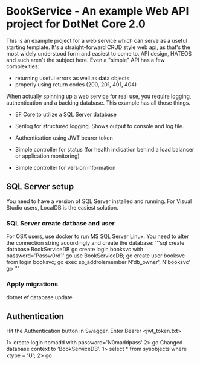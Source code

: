 # BookService - An example Web API project for DotNet Core 2.0

This is an example project for a web service which can serve as a useful starting template.
It's a straight-forward CRUD style web api, as that's the most widely understood form and easiest to come to. API design, HATEOS and such aren't the subject here.
Even a "simple" API has a few complexities:
* returning useful errors as well as data objects
* properly using return codes (200, 201, 401, 404)

When actually spinning up a web service for real use, you require logging, authentication and a backing database. This example has all those things.
- EF Core to utilize a SQL Server database
- Serilog for structured logging. Shows output to console and log file.
- Authentication using JWT bearer token

- Simple controller for status (for health indication behind a load balancer or application monitoring)
- Simple controller for version information



## SQL Server setup

You need to have a version of SQL Server installed and running. For Visual Studio users, LocalDB is the easiest solution.

### SQL Server create datbase and user

For OSX users, use docker to run MS SQL Server Linux. You need to alter the connection string accordingly and create the database:
'''sql
 create database BookServiceDB
 go
 create login booksvc with password='Passw0rd1'
 go
 use BookServiceDB;
 go
 create user booksvc from login booksvc;
 go
 exec sp_addrolemember N'db_owner', N'booksvc'
 go
'''

### Apply migrations

dotnet ef database update

## Authentication

Hit the Authentication button in Swagger. Enter
  Bearer <jwt_token.txt>


1> create login nomadd with password='N0maddpass'
2> go
Changed database context to 'BookServiceDB'.
1> select * from sysobjects where xtype = 'U';
2> go

